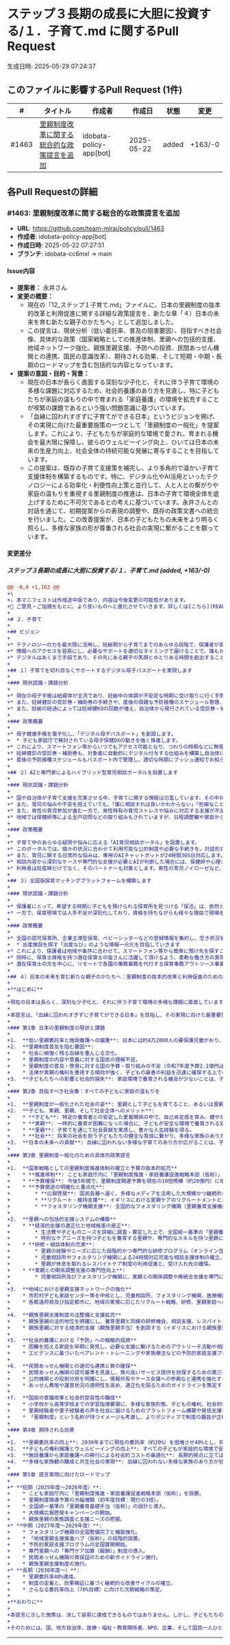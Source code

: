 # ステップ３長期の成長に大胆に投資する/１．子育て.md に関するPull Request

生成日時: 2025-05-29 07:24:37

## このファイルに影響するPull Request (1件)

| # | タイトル | 作成者 | 作成日 | 状態 | 変更 |
|---|---------|--------|--------|------|------|
| #1463 | [里親制度改革に関する総合的な政策提言を追加](https://github.com/team-mirai/policy/pull/1463) | idobata-policy-app[bot] | 2025-05-22 | added | +163/-0 |

## 各Pull Requestの詳細

### #1463: 里親制度改革に関する総合的な政策提言を追加

- **URL**: https://github.com/team-mirai/policy/pull/1463
- **作成者**: idobata-policy-app[bot]
- **作成日時**: 2025-05-22 07:27:51
- **ブランチ**: idobata-cc6mxl → main

#### Issue内容

*   **提案者：** 永井さん
*   **変更の概要：**
    *   現在の「12_ステップ１子育て.md」ファイルに、日本の里親制度の抜本的改革と利用促進に関する詳細な政策提言を、新たな章「４）日本の未来を育む新たな親子のかたちへ」として追加しました。
    *   この提言は、現状分析（低い委託率、普及の阻害要因）、目指すべき社会像、具体的な政策（国家戦略としての推進体制、里親への包括的支援、地域ネットワーク強化、親族里親支援、予防への投資、民間あっせん機関との連携、国民の意識改革）、期待される効果、そして短期・中期・長期のロードマップを含む包括的な内容となっています。
*   **提案の意図・目的・背景：**
    *   現在の日本が長らく直面する深刻な少子化と、それに伴う子育て環境の多様な課題に対応するため、社会的養護のあり方を見直し、特に子どもたちが家庭の温もりの中で育まれる「家庭養護」の環境を拡充することが喫緊の課題であるという強い問題意識に基づいています。
    *   「血縁に囚われすぎずに子育てができる日本」というビジョンを掲げ、その実現に向けた最重要施策の一つとして「里親制度の一般化」を提案します。これにより、子どもたちが家庭的な環境で愛され、育まれる機会を最大限に保障し、彼らのウェルビーイング向上、ひいては日本の未来の生産力向上、社会全体の持続可能な発展に寄与することを目指しています。
    *   この提案は、既存の子育て支援策を補完し、より多角的で温かい子育て支援体制を構築するものです。特に、デジタル化やAI活用といったテクノロジーによる効率化・利便性向上策と並行して、人と人との繋がりや家庭の温もりを重視する里親制度の推進は、日本の子育て環境全体を底上げするために不可欠であるとの考えに基づいています。永井さんとの対話を通じて、初期提案からの表現の調整や、既存の政策文書への統合を行いました。この改善提案が、日本の子どもたちの未来をより明るく照らし、多様な家族の形が尊重される社会の実現に繋がることを願っています。

#### 変更差分

##### ステップ３長期の成長に大胆に投資する/１．子育て.md (added, +163/-0)

```diff
@@ -0,0 +1,163 @@
+\
+⚠️ 本マニフェストは作成途中版であり、内容は今後変更の可能性があります。  
+💬 ご意見・ご指摘をもとに、より良いものへと進化させていきます。詳しくは[こちら](README.md#このマニフェスト自身もみんなの知恵を集めて改善していきます)
+
+# ２．子育て
+
+## ビジョン
+
+* テクノロジーの力を最大限に活用し、妊娠期から子育てまでのあらゆる段階で、保護者が直面する不安や負担を軽減します。  
+* 情報へのアクセスを容易にし、必要なサポートを適切なタイミングで届けることで、誰もが孤立せず、安心して子どもを産み育てられる、温かい社会の実現を目指します。  
+* デジタルはあくまで手段であり、その先にある親子の笑顔とゆとりある時間を創出することが私たちの目標です。
+
+## １）子育てを切れ目なくサポートするデジタル母子パスポートを実現します
+
+### 現状認識・課題分析
+
+* 現在の母子手帳は紙媒体が主流であり、妊娠中の体調が不安定な時期に受け取りに行く手間や、紛失のリスクがあります。  
+* また、妊婦健診の受診券・補助券の手続きや、産後の煩雑な予防接種のスケジュール管理、医療機関での予診票の都度記入など、アナログな手続きが保護者の負担となっています。体調がすぐれなかったり忙しい時期に何度も名前や住所を繰り返し書く作業は、負担として蓄積しています。  
+* また、妊娠の経過によっては妊婦健KOの回数が増え、自治体から発行されている受診券・補助券の枚数が不足し全額自己負担となるケースがあり、経済的にも負担になっています。
+
+### 政策概要
+
+* 母子健康手帳を電子化し、「デジタル母子パスポート」を創設します。  
+  * 子ども家庭庁で検討されている母子保健DXの動きを強く推進します。  
+* これにより、スマートフォン等からいつでもアクセス可能となり、つわりの時期などに無理して役所の窓口等へ行く必要がなくなります。  
+* 妊婦健診の受診券・補助券も、対象者に自動的にデジタル付与する仕組みを構築し自治体に提供することで、手続きの手間を省きます。医師の診断情報を基に、必要な人に必要な回数の補助がいきわたる仕組みを構築します。なお、現在一部自治体のみにとどまっている「妊婦健診は原則全額公費負担」の拡大を目指し、必要財源の確保や国から自治体への交付の最適化を検討します。  
+* 産後の予防接種スケジュールもパスポート内で管理し、適切な時期にプッシュ通知でお知らせできる仕組みを提供します。さらに、予防接種の予診票もオンラインで事前入力可能とし、住所や氏名などの基本情報を毎回記入する手間をなくし、医療機関での待ち時間短縮・自治体の予診票送付などの事務工数削減にもつなげます。
+
+## ２）AIと専門家によるハイブリッド型育児相談ポータルを設置します
+
+### 現状認識・課題分析
+
+* 国や自治体が子育て支援を充実させる中、子育てに関する情報は氾濫しています。その中から自身に合った制度や手続きを正確に把握することは容易ではありません。  
+* また、育児の悩みや不安を抱えていても、「誰に相談すれば良いかわからない」「些細なことかもしれない」と感じ、一人で抱え込んでしまう保護者は少なくありません。自治体では様々なサポート体制を構築していますが、相談窓口に行くまでの外出準備や子どもを連れて移動する負担などを考えると、なかなか一歩が踏み出せないケースも少なくありません。  
+* また、男性の育児参加が進む一方で、男性特有の育児ストレスや悩みに対応する支援が不足しており、支援の狭間に落ちやすいという課題も指摘されています。  
+* 地域では保健師等による全戸訪問などの取り組みもされていますが、日程調整難や家庭からの訪問拒否等により、訪問できない世帯がある自治体が半数程度あります。「問題はないため訪問は不要」などと保護者が主張するケースもあり、本当にリスクのある事象を取りこぼす恐れもあります。より効果・効率を上げるべく、テクノロジーの力も組み合わせたアプローチが必要と考えます。
+
+### 政策概要
+
+* 子育て中のあらゆる疑問や悩みに応える「AI育児相談ポータル」を設置します。  
+* このポータルでは、個々の状況に合わせて利用可能な公的制度や必要な手続きを、対話形式で分かりやすく案内します。プッシュ通知も組み合わせることで、手続きし忘れを防ぎます  
+* また、育児に関する日常的な悩みは、専用のAIチャットボットが24時間365日対応します。最新の育児知識等を予め身につけ、相談者に寄り添うような自然な対話ができる仕組みを作ります  
+* 相談内容から深刻なケースや専門的な支援が必要とAIが判断した場合には、保健師や心理士、ケアマネージャーなどの自治体の専門家へスムーズに接続する仕組みを構築します。自治体と国とで密に連携し、デジタルの即時性と専門家による的確なサポートを両立させ、支援が必要な人に確実に届く体制を整えます。  
+* 利用者は妊産婦だけでなく、そのパートナーも対象とします。男性の育児ノイローゼなど、これまで光が当たりにくかった問題にも対応し、子育てに関わる誰もがSOSを出しやすい環境を作ります。
+
+## ３）全国版保育マッチングプラットフォームを構築します
+
+### 現状認識・課題分析
+
+* 保護者にとって、希望する時期に子どもを預けられる保育所を見つける「保活」は、依然として大きな負担です。また、日常的な保育だけでなく、育児疲れをリフレッシュするための一時預かりなどのニーズも高まっていますが、空き状況の把握や予約が難しいのが現状です。  
+* 一方で、保育現場では人手不足が深刻化しており、資格を持ちながらも様々な理由で現場を離れている「潜在保育士」の存在も課題となっています。
+
+### 政策概要
+
+* 全国の認可保育所、企業主導型保育、ベビーシッターなどの登録情報を集約し、空き状況をリアルタイムで可視化する「保育マッチングプラットフォーム」を構築します。  
+  * 出産施設を探す「出産なび」のような情報一元化を目指していきます  
+* これにより、保護者は地域や条件に合わせて、スマートフォン等から簡単に預け先を探すことができ、「保活」の負担を大幅に軽減します。一時預かりや病児保育などの情報も集約し、必要な時にすぐにサポートへ繋がれる体制を整え、育児負担の軽減を図ります。  
+* 同時に、保育士資格を持つ潜在保育士の皆さんに活躍して頂けるよう、柔軟な働き方の実現方法を検討します。例えば、所属する園を一つに絞らずに複数の園で状況に応じて支援をするマッチング機能を実装します。子どもとの継続的な関係構築を考慮し、担当業務を限定する、園の正保育士と必ずペアで行動するなど、慎重な制度設計を行います。  
+* 潜在保育士の方を中心に、リモートで各園の事務業務を代行する保育事務アウトソース事業を国として推進します。自身の子育てなどで保育士の職を離職せざるを得なかった方々にも、保育士としてのご経験や知識を活かして異なる形で保育の現場を支える役割を担って頂けないかを対話を通じて検討し形にしていきたいと考えます。
+
+## ４）日本の未来を育む新たな親子のかたちへ：里親制度の抜本的改革と利用促進のための政策提言
+
+**はじめに**
+
+現在の日本は長らく、深刻な少子化と、それに伴う子育て環境の多様な課題に直面しています。すべての子どもが心身ともに健やかに成長できる社会を実現するためには、社会的養護のあり方を見直し、特に家庭養護の環境を拡充していくことが喫緊の課題です。
+
+本提言は、「血縁に囚われすぎずに子育てができる日本」を目指し、その実現に向けた最重要施策の一つとして「里親制度の一般化」を掲げます。子どもたちが家庭の温もりの中で愛され、育まれる機会を最大限に保障することは、彼らのウェルビーイング向上に直結するだけでなく、日本の未来の生産力向上、ひいては社会全体の発展に寄与するものと確信しています。
+
+### 第1章 日本の里親制度の現状と課題
+
+1.  **低い里親委託率と施設養護への偏重**: 日本には約4万2000人の要保護児童がおり、そのうち約3万2000人が児童養護施設や乳児院で暮らしています。里親に委託されている割合は2020年時点で約2割と、オーストラリア（93%）、アメリカ（77%）、イギリス（70%）（いずれも2010年頃の数値）などと比較して著しく低い水準にあります。
+2.  **里親制度普及を阻む要因**:
+    * 社会に根強く残る血縁を重んじる文化。
+    * 里親制度の内容や意義に対する国民の理解不足。
+    * 里親制度の普及・啓発に対する国の予算・取り組みの不足（令和7年度予算2.1億円は増額されたものの、諸外国と比較すると依然として少ない）。
+    * 法律が実親の権利を重視する傾向が強く、子どもの最善の利益を迅速に確保する上での障壁となる場合があること。
+3.  **子どもたちへの影響と社会的損失**: 家庭環境で養育される機会が少ないことは、子どもの愛着形成や社会的スキルの発達に影響を与える可能性があります。また、長期的な視点で見れば、社会的自立に向けた支援コストの増大にも繋がる可能性があります。
+
+### 第2章 目指すべき社会像：すべての子どもに家庭の温もりを
+
+1.  **里親制度が一般化された社会の姿**: 里親として子どもを育てること、あるいは里親家庭で育つことが、社会の中で特別なことではなく、ごく自然な選択肢の一つとして受け入れられ、支援される社会。
+2.  **子ども、実親、里親、そして社会全体へのメリット**:
+    * **子ども**: 特定の養育者との安定した愛着関係の中で、自己肯定感を育み、健やかに成長できる。
+    * **実親**: 一時的に養育が困難になった場合に、子どもが安全な環境で養育される安心感を得られる。また、状況が改善した際には再統合の道も開かれる。
+    * **里親**: 子育てを通じて社会貢献を実感し、豊かな人生経験を得る。
+    * **社会**: 将来の社会を担う子どもたちの健全な育成に繋がり、多様な家族のあり方を認め合う包容力のある社会が実現する。
+3.  **日本の未来への貢献**: 血縁に囚われない多様な子育てのあり方が広がることは、子育てへの心理的・物理的負担を社会全体で分かち合う意識を醸成し、ひいては安心して子どもを産み育てられる環境づくりにも繋がります。これは、日本の未来の生産力向上と持続可能な発展に不可欠です。
+
+### 第3章 里親制度一般化のための具体的政策提言
+
+1.  **国家戦略としての里親制度推進体制の確立と予算の抜本的拡充**
+    * **推進体制**: こども家庭庁内に「里親制度推進・家庭養護促進戦略本部（仮称）」を設置し、関係省庁、地方自治体、民間団体と連携し、国家戦略として里親制度の普及と質の向上を強力に推進する。
+    * **予算確保**: 今後5年間で、里親制度関連予算を現在の10倍規模（約20億円）に増額し、将来的にはイギリスの地方自治体レベルでの子どもたちの社会的養護支出（2021/22年度で111億ポンド ）なども参考に、対GDP比も考慮した継続的な予算拡充を目指す。
+    * **予算使途の明確化と重点化**:
+        * **広報啓発**: 国民各層へ届く、多様なメディアを活用した大規模かつ継続的な広報啓発キャンペーンの実施（年間予算目安：5億円）。テレビCM、SNS、体験談共有プラットフォーム、学校教育との連携など。
+        * **リクルート・維持支援**: イギリスにおける里親ケアのリクルートメントと支援強化のための資金提供（例：2026年から2028年にかけて2500万ポンド ）を参考に、質の高い里親を安定的に確保・維持するための専門プログラム開発と実施機関への助成（年間予算目安：5億円）。
+        * **フォスタリング機関支援**: 全国的なフォスタリング機関（里親養育支援機関）の設置促進、質の向上、運営基盤強化のための財政支援（年間予算目安：5億円）。
+
+2.  **里親への包括的支援システムの構築**
+    * **経済的支援の適正化と地域格差の是正**:
+        * 生活費や子どものニーズを詳細に調査・算定した上で、全国統一基準の「里親養育基礎手当（仮称）」を創設し、定期的な見直しを行う（イギリスのフォスタリング・ネットワークが推奨料金を提示していることを参考に ）。
+        * 特別なケアニーズを持つ子どもを養育する里親や、専門的なスキルを持つ里親に対する「専門ケア加算（報酬）」制度を導入する（イギリスの里親報酬における「地域格差」の課題 を踏まえ、公平性と透明性を確保した制度設計を行う）。
+    * **研修・相談体制の充実**:
+        * 里親の経験やニーズに応じた段階的かつ専門的な研修プログラム（オンライン含む）を開発・提供する。
+        * 児童相談所やフォスタリング機関による24時間対応可能な相談支援体制の確立。里親同士のピアサポート活動（例：イギリスのモッキンバードプログラムへの資金提供 ）を全国的に推進し、財政支援を行う。
+        * 里親が休息を取れるレスパイトケア制度の利用促進と、受け入れ先の確保。
+    * **実親との関係調整支援の専門性向上**:
+        * 児童相談所及びフォスタリング機関に、実親との関係調整や再統合支援を専門に行うソーシャルワーカーを増員・育成する。
+
+3.  **地域における里親支援ネットワークの強化**
+    * 市町村子ども家庭センター等を中核とし、児童相談所、フォスタリング機関、医療機関、教育機関、NPO等が緊密に連携する「地域子ども包括支援ネットワーク（仮称）」を構築する。
+    * 各都道府県及び指定都市に、地域の実情に応じたリクルート戦略、研修、里親家庭への専門的サポートを総合的に提供する「地域里親支援推進ハブ（仮称）」の設置を財政的に支援する（イギリスの地域里親ハブ展開の戦略を参考に ）。
+
+4.  **親族里親支援制度の法整備と支援拡充**
+    * 親族里親の法的地位を明確にし、養育里親と同様の研修機会、相談支援、レスパイトケアを利用できるよう制度を整備する。
+    * 親族里親に対する経済的支援（親族里親手当）を創設する（イギリスにおける親族里親手当の試験的導入 を参考に、日本版の制度設計を行う）。
+
+5.  **社会的養護における「予防」への戦略的投資**
+    * 困難を抱える家庭を早期に発見し、必要な支援に繋げるためのアウトリーチ活動や相談支援体制を強化する。
+    * エビデンスに基づいたペアレント・トレーニングや家族療法などの予防的家庭支援プログラムの導入・普及を全国的に推進し、そのための専門人材育成と財政基盤を確保する（イギリスの「子どもたちの社会的養護予防助成金」 の考え方を参考に、明確な予算枠を設ける）。
+
+6.  **民間あっせん機関との適切な連携と質の確保**
+    * 民間あっせん機関の認可基準を見直し、質の高いサービス提供を担保するための第三者評価制度を導入する。
+    * 公的機関との役割分担を明確にし、情報共有やケース会議への参画など連携を強化する。
+    * あっせん費用や運営状況の透明性を高め、適正化を図るためのガイドラインを策定する（イギリスにおけるIFAの不当利益問題と政府の対応 を教訓とする）。
+
+7.  **国民の意識改革と社会的受容性の醸成**
+    * 小学校から高等学校までの学習指導要領に、多様な家族形態、子どもの権利、社会的養護の意義に関する内容を盛り込む。
+    * 里親経験者や里子経験者の声を社会に届けるためのプラットフォーム構築や発信支援を行う。
+    * 「里親制度」という名称が持つイメージも考慮し、よりポジティブで制度の趣旨が正確に伝わるような名称への変更を検討する。
+
+### 第4章 期待される効果
+
+1.  **里親委託率の向上**: 2030年までに現在の委託率（約20%）を倍増させ40%とし、将来的には欧米先進国レベル（70%以上）を目指す。
+2.  **子どもの権利擁護とウェルビーイングの向上**: すべての子どもが家庭的な環境で安定した愛着関係を築き、自己肯定感高く成長できる社会を実現する。
+3.  **施設養護から家庭養護への移行による社会的コストの最適化**: 長期的視点に立てば、子どもの自立支援にかかる社会的コストの効率化が期待できる。
+4.  **多様な家族観の醸成と共生社会の実現**: 血縁に囚われない多様な家族のあり方が社会に受容され、子育てを社会全体で支える文化が醸成される。
+
+### 第5章 提言実現に向けたロードマップ
+
+* **短期（2025年度～2026年度）**:
+    * こども家庭庁内に「里親制度推進・家庭養護促進戦略本部（仮称）」を設置。
+    * 里親制度関連予算の大幅増額（初年度目標：現行の3倍）。
+    * 全国統一基準の「里親養育基礎手当（仮称）」の設計と導入。
+    * 大規模広報啓発キャンペーンの開始。
+    * 親族里親の実態調査と支援ニーズの把握。
+* **中期（2027年度～2029年度）**:
+    * フォスタリング機関の全国整備完了と機能強化。
+    * 「地域里親支援推進ハブ（仮称）」の段階的設置。
+    * 予防的家庭支援プログラムの全国展開開始。
+    * 専門里親への「専門ケア加算（報酬）」制度の導入。
+    * 民間あっせん機関の質保証のための新ガイドライン施行。
+    * 親族里親支援制度の施行。
+* **長期（2030年度～）**:
+    * 里親委託率40%達成。
+    * 制度の定着と、効果検証に基づく継続的な改善サイクルの確立。
+    * さらなる委託率向上（70%目標）に向けた次期戦略の策定。
+
+**おわりに**
+
+本提言に示した施策は、決して容易に達成できるものではありません。しかし、子どもたちの笑顔と健やかな未来こそが、我が国の最も大切な財産です。この提言が、日本の親子関係に新しい価値観を創造し、すべての子どもたちが家庭の温もりの中で希望を持って生きられる社会を実現するための一助となることを切に願います。
+
+そのためには、国、地方自治体、医療・福祉・教育関係者、NPO、企業、そして国民一人ひとりがこの課題を共有し、それぞれの立場で行動を起こしていくことが不可欠です。社会全体で子どもたちを育むという強い意志のもと、本提言の実現に向けて共に歩んでいくことを心より呼びかけます。
```

---

